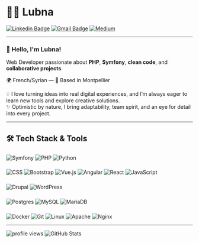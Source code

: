 # 👩‍💻 Lubna

[![Linkedin Badge](https://img.shields.io/badge/-LinkedIn-blue?logo=Linkedin&logoColor=white&link=https://www.linkedin.com/in/lubna-altungi/)](https://www.linkedin.com/in/lubna-altungi/)
[![Gmail Badge](https://img.shields.io/badge/-Gmail-c14438?logo=Gmail&logoColor=white&link=mailto:lubna.altungi@gmail.com)](mailto:lubna.altungi@gmail.com)
[![Medium](https://img.shields.io/badge/Medium-%23000000.svg?logo=medium&logoColor=white&link=https://medium.com/@lubna.altungi)](https://medium.com/@lubna.altungi)

---

### 🌟 Hello, I'm Lubna!

Web Developer passionate about **PHP**, **Symfony**, **clean code**, and **collaborative projects**.

🌍 French/Syrian — 📍 Based in Montpellier

💡 I love turning ideas into real digital experiences, and I’m always eager to learn new tools and explore creative solutions.  
✨ Optimistic by nature, I bring adaptability, team spirit, and an eye for detail into every project.

---

## 🛠️ Tech Stack & Tools

###
![Symfony](https://img.shields.io/badge/Symfony-000000?logo=symfony&logoColor=white)
![PHP](https://img.shields.io/badge/PHP-777BB4?logo=php&logoColor=white)
![Python](https://img.shields.io/badge/Python-3776AB?logo=python&logoColor=white)

###
![CSS](https://img.shields.io/badge/CSS-1572B6?logo=css3&logoColor=fff)
![Bootstrap](https://img.shields.io/badge/Bootstrap-563D7C?logo=bootstrap&logoColor=white)
![Vue.js](https://img.shields.io/badge/Vue.js-4FC08D?logo=vuedotjs&logoColor=fff)
![Angular](https://img.shields.io/badge/Angular-DD0031?logo=angular&logoColor=white)
![React](https://img.shields.io/badge/React-%2320232a.svg?logo=react&logoColor=%2361DAFB)
![JavaScript](https://img.shields.io/badge/JavaScript-F7DF1E?logo=javascript&logoColor=000)

###
![Drupal](https://img.shields.io/badge/Drupal-0678BE?style=flat-square&logo=drupal)
![WordPress](https://img.shields.io/badge/WordPress-21759B?style=flat-square&logo=wordpress)

###
![Postgres](https://img.shields.io/badge/Postgres-%23316192.svg?logo=postgresql&logoColor=white)
![MySQL](https://img.shields.io/badge/MySQL-4479A1?logo=mysql&logoColor=fff)
![MariaDB](https://img.shields.io/badge/MariaDB-003545?logo=mariadb&logoColor=white)

###
![Docker](https://img.shields.io/badge/Docker-2496ED?logo=docker&logoColor=fff)
![Git](https://img.shields.io/badge/Git-F05032?logo=git&logoColor=fff)
![Linux](https://img.shields.io/badge/Linux-FCC624?logo=linux&logoColor=black)
![Apache](https://img.shields.io/badge/Apache-D22128?style=flat-square&logo=apache)
![Nginx](https://img.shields.io/badge/Nginx-009639?style=flat-square&logo=nginx)

---

  <img src="https://komarev.com/ghpvc/?username=lubna93&label=Profile%20views&color=0e75b6&style=flat" alt="profile views" />

  <img src="https://github-readme-stats.vercel.app/api?username=lubna93&show_icons=true&locale=en" alt="GitHub Stats" />

